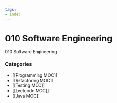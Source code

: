 ```yaml
---
tags:
- index
---
```

# 010 Software Engineering

010 Software Engineering

### Categories
- [[Programming MOC]]
- [[Refactoring MOC]]
- [[Testing MOC]]
- [[Leetcode MOC]]
- [[Java MOC]]
